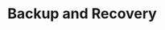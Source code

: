 ---
title: Backup and Recovery
layout: questions
parent: Questions
grand_parent: CompTIA A+ 220-1102 (Core 2)
permalink: /education/comptia/a-plus/core-two/questions/backup-and-recovery/
has_children: false
questions:
    - question: "What backup issue does the synthetic job type address?"
      answer: "A synthetic full backup reduces data transfer requirements and, therefore, backup job time by synthesizing a full backup from previous incremental backups rather than directly from the source data."
    - question: "You are documenting workstation backup and recovery methods and want to include the 3-2-1 backup rule. What is this rule?"
      answer: "It states that you should have three copies of your data across two media types, with one copy held offline and offsite. The production data counts as one copy."
    - question: "For which backup/restore issue is a cloud-based backup service an effective solution?"
      answer: "The issue of provisioning an off-site copy of a backup. Cloud storage can also provide extra capacity."
    - question: "What frequent tests should you perform to ensure the integrity of backup settings and media?"
      answer: "You can perform a test restore and validate the files. You can run an integrity check on the media by using, for example, `chkdsk` on a hard drive used for backup. Backup software can often be configured to perform an integrity check on each file during a backup operation. You can also perform an audit of files included in a backup against a list of source files to ensure that everything has been included."
---